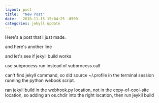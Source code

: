 ```yaml
---
layout: post
title:  "New Post"
date:   2018-11-15 15:04:25 -0500
categories: jekyll update
---
```


Here's a post that I just made.

and here's another line


and let's see if jekyll build works

use subprocess.run instead of subprocess.call

can't find jekyll command, so did source ~/.profile in the terminal session running the python webook script.

ran jekyll build in the webhook.py location, not in the copy-of-cool-site location, so adding an os.chdir into the right location, then run jeykll build
